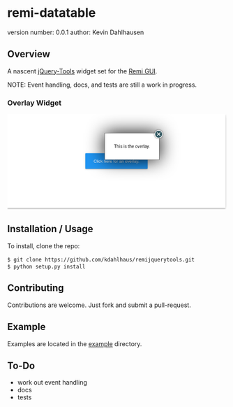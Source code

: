 remi-datatable
===============================

version number: 0.0.1
author: Kevin Dahlhausen

Overview
--------


A nascent [jQuery-Tools](http://jquerytools.github.io) widget set for the [Remi GUI](https://github.com/dddomodossola/remi).

NOTE: Event handling, docs,  and tests are still a work in progress.


### Overlay Widget
![ScreenShot](/docs/source/overlay.png?raw=true)



Installation / Usage
--------------------

<!--
To install use pip:

    $ pip install remijquerytools
-->

To install, clone the repo:

    $ git clone https://github.com/kdahlhaus/remijquerytools.git
    $ python setup.py install

Contributing
------------

Contributions are welcome.  Just fork and submit a pull-request.

Example
-------

Examples are located in the [example](https://github.com/kdahlhaus/remi-jquery-tools/tree/master/example) directory.


To-Do
-----

* work out event handling
* docs
* tests

